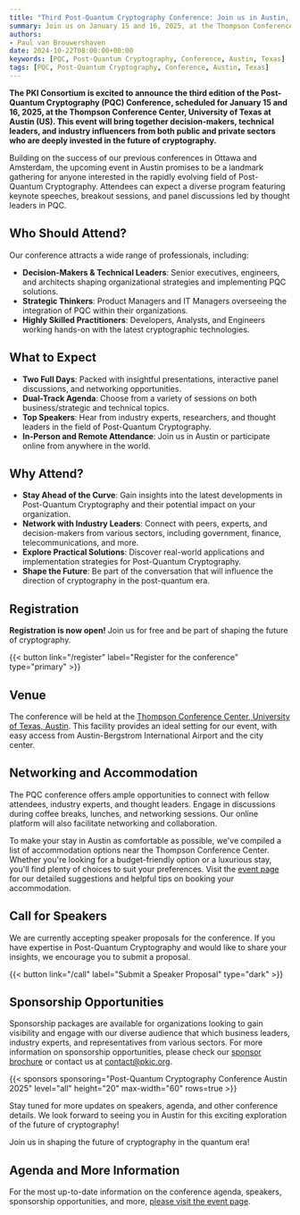 ```yaml
---
title: "Third Post-Quantum Cryptography Conference: Join us in Austin, Texas!"
summary: Join us on January 15 and 16, 2025, at the Thompson Conference Center, University of Texas, Austin for the third Post-Quantum Cryptography Conference. Explore the future of cryptography with industry leaders, technical experts, and decision-makers from across the globe.
authors:
- Paul van Brouwershaven
date: 2024-10-22T08:00:00+00:00
keywords: [PQC, Post-Quantum Cryptography, Conference, Austin, Texas] 
tags: [PQC, Post-Quantum Cryptography, Conference, Austin, Texas]
---
```


**The PKI Consortium is excited to announce the third edition of the Post-Quantum Cryptography (PQC) Conference, scheduled for January 15 and 16, 2025, at the Thompson Conference Center, University of Texas at Austin (US). This event will bring together decision-makers, technical leaders, and industry influencers from both public and private sectors who are deeply invested in the future of cryptography.**

Building on the success of our previous conferences in Ottawa and Amsterdam, the upcoming event in Austin promises to be a landmark gathering for anyone interested in the rapidly evolving field of Post-Quantum Cryptography. Attendees can expect a diverse program featuring keynote speeches, breakout sessions, and panel discussions led by thought leaders in PQC.

## Who Should Attend?

Our conference attracts a wide range of professionals, including:

- **Decision-Makers & Technical Leaders**: Senior executives, engineers, and architects shaping organizational strategies and implementing PQC solutions.
- **Strategic Thinkers**: Product Managers and IT Managers overseeing the integration of PQC within their organizations.
- **Highly Skilled Practitioners**: Developers, Analysts, and Engineers working hands-on with the latest cryptographic technologies.

## What to Expect

- **Two Full Days**: Packed with insightful presentations, interactive panel discussions, and networking opportunities.
- **Dual-Track Agenda**: Choose from a variety of sessions on both business/strategic and technical topics.
- **Top Speakers**: Hear from industry experts, researchers, and thought leaders in the field of Post-Quantum Cryptography.
- **In-Person and Remote Attendance**: Join us in Austin or participate online from anywhere in the world.

## Why Attend?

- **Stay Ahead of the Curve**: Gain insights into the latest developments in Post-Quantum Cryptography and their potential impact on your organization.
- **Network with Industry Leaders**: Connect with peers, experts, and decision-makers from various sectors, including government, finance, telecommunications, and more.
- **Explore Practical Solutions**: Discover real-world applications and implementation strategies for Post-Quantum Cryptography.
- **Shape the Future**: Be part of the conversation that will influence the direction of cryptography in the post-quantum era.

## Registration

**Registration is now open!** Join us for free and be part of shaping the future of cryptography.

{{< button link="/register" label="Register for the conference" type="primary" >}}

## Venue

The conference will be held at the [Thompson Conference Center, University of Texas, Austin](https://thompsoncenter.utexas.edu/). This facility provides an ideal setting for our event, with easy access from Austin-Bergstrom International Airport and the city center.

## Networking and Accommodation

The PQC conference offers ample opportunities to connect with fellow attendees, industry experts, and thought leaders. Engage in discussions during coffee breaks, lunches, and networking sessions. Our online platform will also facilitate networking and collaboration.

To make your stay in Austin as comfortable as possible, we've compiled a list of accommodation options near the Thompson Conference Center. Whether you're looking for a budget-friendly option or a luxurious stay, you'll find plenty of choices to suit your preferences. Visit the [event page](/events/2025/pqc-conference-austin-us/) for our detailed suggestions and helpful tips on booking your accommodation.

## Call for Speakers

We are currently accepting speaker proposals for the conference. If you have expertise in Post-Quantum Cryptography and would like to share your insights, we encourage you to submit a proposal.

{{< button link="/call" label="Submit a Speaker Proposal" type="dark" >}}

## Sponsorship Opportunities

Sponsorship packages are available for organizations looking to gain visibility and engage with our diverse audience that which business leaders, industry experts, and representatives from various sectors. For more information on sponsorship opportunities, please check our [sponsor brochure](/events/2025/pqc-conference-austin-us/pqc-conference-austin-sponsors.pdf) or contact us at contact@pkic.org.

{{< sponsors sponsoring="Post-Quantum Cryptography Conference Austin 2025" level="all" height="20" max-width="60" rows=true >}}

Stay tuned for more updates on speakers, agenda, and other conference details. We look forward to seeing you in Austin for this exciting exploration of the future of cryptography!

Join us in shaping the future of cryptography in the quantum era!

## Agenda and More Information

For the most up-to-date information on the conference agenda, speakers, sponsorship opportunities, and more, [please visit the event page](/events/2025/pqc-conference-austin-us/).
